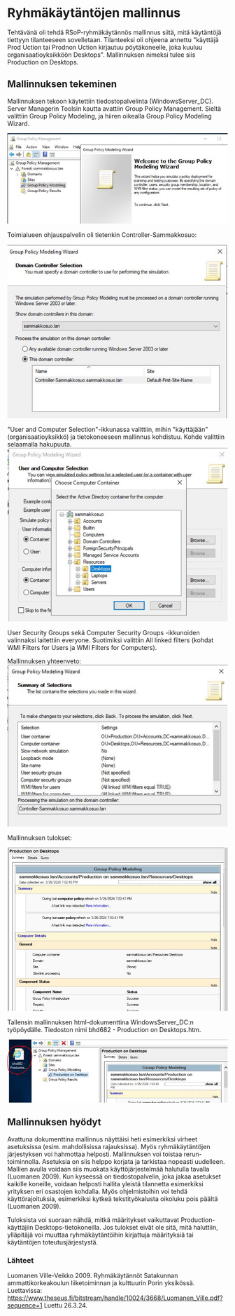 # Ryhmäkäytäntöjen mallinnus

Tehtävänä oli tehdä RSoP-ryhmäkäytännös mallinnus siitä, mitä käytäntöjä tiettyyn tilanteeseen sovelletaan. Tilanteeksi oli ohjeena annettu "käyttäjä Prod Uction tai Prodnon Uction kirjautuu pöytäkoneelle, joka kuuluu organisaatioyksikköön Desktops". Mallinnuksen nimeksi tulee siis Production on Desktops.

## Mallinnuksen tekeminen

Mallinnuksen tekoon käytettiin tiedostopalvelinta (WindowsServer_DC). Server Managerin Toolsin kautta avattiin Group Policy Management. Sieltä valittiin Group Policy Modeling, ja hiiren oikealla Group Policy Modeling Wizard.

![image](https://raw.githubusercontent.com/makumyyra/Windows-servers/main/md_images/ryhmakaytannot2/gpwizard.JPG)

Toimialueen ohjauspalvelin oli tietenkin Controller-Sammakkosuo:

![image](https://raw.githubusercontent.com/makumyyra/Windows-servers/main/md_images/ryhmakaytannot2/dcselection.JPG)

"User and Computer Selection"-ikkunassa valittiin, mihin "käyttäjään" (organisaatioyksikkö) ja tietokoneeseen mallinnus kohdistuu. Kohde valittiin selaamalla hakupuuta.
![image](https://raw.githubusercontent.com/makumyyra/Windows-servers/main/md_images/ryhmakaytannot2/gpwizard_ldap.JPG)

User Security Groups sekä Computer Security Groups -ikkunoiden valinnaksi laitettiin everyone. Suotimiksi valittiin All linked filters (kohdat WMI Filters for Users ja
WMI Filters for Computers). 

Mallinnuksen yhteenveto:
![image](https://raw.githubusercontent.com/makumyyra/Windows-servers/main/md_images/ryhmakaytannot2/yhteenveto.JPG)

Mallinnuksen tulokset:

![image](https://raw.githubusercontent.com/makumyyra/Windows-servers/main/md_images/ryhmakaytannot2/summary.JPG)

Tallensin mallinnuksen html-dokumenttina WindowsServer_DC:n työpöydälle. Tiedoston nimi bhd682 - Production on Desktops.htm.

![image](https://raw.githubusercontent.com/makumyyra/Windows-servers/main/md_images/ryhmakaytannot2/proddeskhtml.JPG)

## Mallinnuksen hyödyt

Avattuna dokumenttina mallinnus näyttäisi heti esimerkiksi virheet asetuksissa (esim. mahdollisissa rajauksissa). Myös ryhmäkäytäntöjen järjestyksen voi hahmottaa helposti. Mallinnuksen voi toistaa rerun-toiminnolla. Asetuksia on siis helppo korjata ja tarkistaa nopeasti uudelleen. Mallien avulla voidaan siis muokata käyttöjärjestelmää halutulla tavalla (Luomanen 2009). Kun kyseessä on tiedostopalvelin, joka jakaa asetukset kaikille koneille, voidaan helposti hallita yleistä tilannetta esimerkiksi yrityksen eri osastojen kohdalla. Myös ohjelmistoihin voi tehdä käyttörajoituksia, esimerkiksi kytkeä tekstityökalusta oikoluku pois päältä (Luomanen 2009). 

Tuloksista voi suoraan nähdä, mitkä määritykset vaikuttavat Production-käyttäjiin Desktops-tietokoneilla. Jos tulokset eivät ole sitä, mitä haluttiin, ylläpitäjä voi muuttaa ryhmäkäytäntöihin kirjattuja määrityksiä tai käytäntöjen toteutusjärjestystä.



### Lähteet

Luomanen Ville-Veikko 2009. Ryhmäkäytännöt Satakunnan ammattikorkeakoulun liiketoiminnan ja kulttuurin Porin yksikössä. Luettavissa: https://www.theseus.fi/bitstream/handle/10024/3668/Luomanen_Ville.pdf?sequence=1 Luettu 26.3.24.